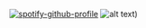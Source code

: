 [![spotify-github-profile](https://spotify-github-profile.kittinanx.com/api/view?uid=31rwylevpxs37x3z2bsxjmkbajqy&cover_image=true&theme=default&show_offline=true&background_color=121212&interchange=false)](https://github.com/kittinan/spotify-github-profile)
![alt text](https://static.wikia.nocookie.net/vsbattles/images/d/d2/Switzerlandbasche2.png/revision/latest/scale-to-width-down/400?cb=20170606133114))
<!--
**military-fashioned/military-fashioned** is a ✨ _special_ ✨ repository because its `README.md` (this file) appears on your GitHub profile.
